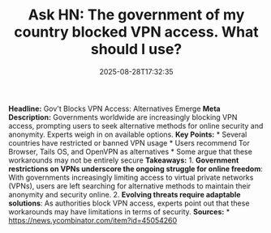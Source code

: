 ﻿---
title: "Ask HN: The government of my country blocked VPN access. What should I use?"
date: "2025-08-28T17:32:35"
category: "Markets"
summary: ""
slug: "ask hn the government of my country blocked vpn access what "
source_urls:
  - "https://news.ycombinator.com/item?id=45054260"
seo:
  title: "Ask HN: The government of my country blocked VPN access. What should I use? | Hash n Hedge"
  description: ""
  keywords: ["news", "markets", "brief"]
---
**Headline:** Gov't Blocks VPN Access: Alternatives Emerge  **Meta Description:** Governments worldwide are increasingly blocking VPN access, prompting users to seek alternative methods for online security and anonymity. Experts weigh in on available options.  **Key Points:**  * Several countries have restricted or banned VPN usage * Users recommend Tor Browser, Tails OS, and OpenVPN as alternatives * Some argue that these workarounds may not be entirely secure  **Takeaways:**  1.  **Government restrictions on VPNs underscore the ongoing struggle for online freedom**: With governments increasingly limiting access to virtual private networks (VPNs), users are left searching for alternative methods to maintain their anonymity and security online. 2.  **Evolving threats require adaptable solutions**: As authorities block VPN access, experts point out that these workarounds may have limitations in terms of security.  **Sources:**  * https://news.ycombinator.com/item?id=45054260 
